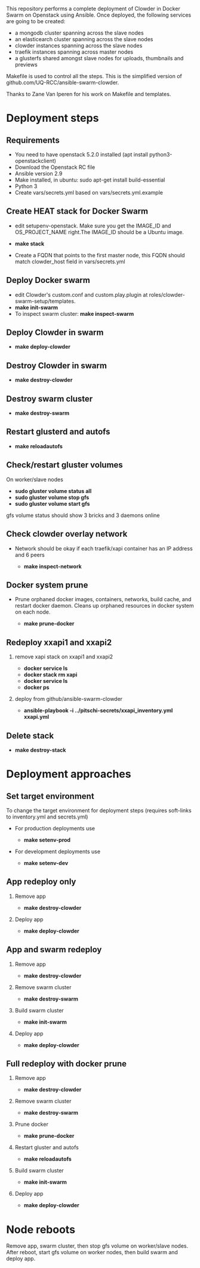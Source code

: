 This repository performs a complete deployment of Clowder in Docker Swarm on Openstack using Ansible. 
Once deployed, the following services are going to be created: 

* a mongodb cluster spanning across the slave nodes
* an elasticearch cluster spanning across the slave nodes
* clowder instances spanning across the slave nodes
* traefik instances spanning across master nodes
* a glusterfs shared amongst slave nodes for uploads, thumbnails and previews

Makefile is used to control all the steps. 
This is the simplified version of github.com/UQ-RCC/ansible-swarm-clowder. 

Thanks to Zane Van Iperen for his work on Makefile and templates. 

# Deployment steps

## Requirements

* You need to have openstack 5.2.0 installed (apt install python3-openstackclient)
* Download the Openstack RC file
* Ansible version 2.9 
* Make installed, in ubuntu: sudo apt-get install build-essential
* Python 3
* Create vars/secrets.yml based on vars/secrets.yml.example

## Create HEAT stack for Docker Swarm

* edit setupenv-openstack. Make sure you get the IMAGE_ID and OS_PROJECT_NAME right.The IMAGE_ID should be a Ubuntu image.  

* **make stack**
* Create a FQDN that points to the first master node, this FQDN should match clowder_host field in vars/secrets.yml

## Deploy Docker swarm

* edit Clowder's custom.conf and custom.play.plugin at roles/clowder-swarm-setup/templates. 
* **make init-swarm**
* To inspect swarm cluster: **make inspect-swarm**


## Deploy Clowder in swarm

* **make deploy-clowder**

## Destroy Clowder in swarm

* **make destroy-clowder**

## Destroy swarm cluster

* **make destroy-swarm**

## Restart glusterd and autofs

* **make reloadautofs**

## Check/restart gluster volumes

On worker/slave nodes

* **sudo gluster volume status all**
* **sudo gluster volume stop gfs**
* **sudo gluster volume start gfs**

gfs volume status should show 3 bricks and 3 daemons online

## Check clowder overlay network

* Network should be okay if each traefik/xapi container has an IP address and 6 peers

  * **make inspect-network**

## Docker system prune

* Prune orphaned docker images, containers, networks, build cache, and restart
  docker daemon. Cleans up orphaned resources in docker system on each node.

  * **make prune-docker**

## Redeploy xxapi1 and xxapi2

1. remove xapi stack on xxapi1 and xxapi2

   * **docker service ls**
   * **docker stack rm xapi**
   * **docker service ls**
   * **docker ps**

2. deploy from github/ansible-swarm-clowder

   * **ansible-playbook -i ../pitschi-secrets/xxapi_inventory.yml xxapi.yml**

## Delete stack

* **make destroy-stack**

# Deployment approaches

## Set target environment

To change the target environment for deployment steps (requires soft-links to
inventory.yml and secrets.yml)

* For production deployments use

  * **make setenv-prod**

* For development deployments use

  * **make setenv-dev**

## App redeploy only

1. Remove app

   * **make destroy-clowder**

2. Deploy app

   * **make deploy-clowder**

## App and swarm redeploy

1. Remove app

   * **make destroy-clowder**

2. Remove swarm cluster

   * **make destroy-swarm**

3. Build swarm cluster

   * **make init-swarm**

4. Deploy app

   * **make deploy-clowder**

## Full redeploy with docker prune

1. Remove app

   * **make destroy-clowder**

2. Remove swarm cluster

   * **make destroy-swarm**

3. Prune docker

   * **make prune-docker**

4. Restart gluster and autofs

   * **make reloadautofs**

5. Build swarm cluster

   * **make init-swarm**

6. Deploy app

   * **make deploy-clowder**

# Node reboots

Remove app, swarm cluster, then stop gfs volume on worker/slave nodes. After
reboot, start gfs volume on worker nodes, then build swarm and deploy app. 
